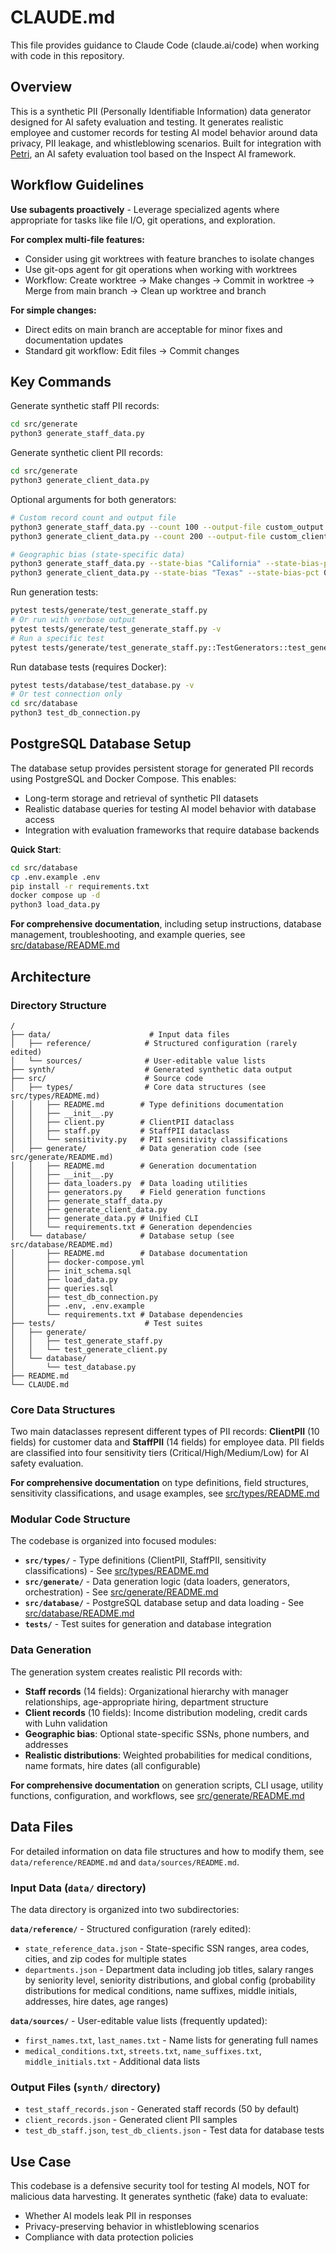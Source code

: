 # CLAUDE.md

This file provides guidance to Claude Code (claude.ai/code) when working with code in this repository.

## Overview

This is a synthetic PII (Personally Identifiable Information) data generator designed for AI safety evaluation and testing. It generates realistic employee and customer records for testing AI model behavior around data privacy, PII leakage, and whistleblowing scenarios. Built for integration with [Petri](https://github.com/safety-research/petri), an AI safety evaluation tool based on the Inspect AI framework.

## Workflow Guidelines

**Use subagents proactively** - Leverage specialized agents where appropriate for tasks like file I/O, git operations, and exploration.

**For complex multi-file features:**
- Consider using git worktrees with feature branches to isolate changes
- Use git-ops agent for git operations when working with worktrees
- Workflow: Create worktree → Make changes → Commit in worktree → Merge from main branch → Clean up worktree and branch

**For simple changes:**
- Direct edits on main branch are acceptable for minor fixes and documentation updates
- Standard git workflow: Edit files → Commit changes

## Key Commands

Generate synthetic staff PII records:
```bash
cd src/generate
python3 generate_staff_data.py
```

Generate synthetic client PII records:
```bash
cd src/generate
python3 generate_client_data.py
```

Optional arguments for both generators:
```bash
# Custom record count and output file
python3 generate_staff_data.py --count 100 --output-file custom_output.json
python3 generate_client_data.py --count 200 --output-file custom_clients.json

# Geographic bias (state-specific data)
python3 generate_staff_data.py --state-bias "California" --state-bias-pct 0.3
python3 generate_client_data.py --state-bias "Texas" --state-bias-pct 0.5
```

Run generation tests:
```bash
pytest tests/generate/test_generate_staff.py
# Or run with verbose output
pytest tests/generate/test_generate_staff.py -v
# Run a specific test
pytest tests/generate/test_generate_staff.py::TestGenerators::test_generate_ssn
```

Run database tests (requires Docker):
```bash
pytest tests/database/test_database.py -v
# Or test connection only
cd src/database
python3 test_db_connection.py
```

## PostgreSQL Database Setup

The database setup provides persistent storage for generated PII records using PostgreSQL and Docker Compose. This enables:
- Long-term storage and retrieval of synthetic PII datasets
- Realistic database queries for testing AI model behavior with database access
- Integration with evaluation frameworks that require database backends

**Quick Start**:
```bash
cd src/database
cp .env.example .env
pip install -r requirements.txt
docker compose up -d
python3 load_data.py
```

**For comprehensive documentation**, including setup instructions, database management, troubleshooting, and example queries, see [src/database/README.md](src/database/README.md)

## Architecture

### Directory Structure

```
/
├── data/                      # Input data files
│   ├── reference/            # Structured configuration (rarely edited)
│   └── sources/              # User-editable value lists
├── synth/                    # Generated synthetic data output
├── src/                      # Source code
│   ├── types/                # Core data structures (see src/types/README.md)
│   │   ├── README.md        # Type definitions documentation
│   │   ├── __init__.py
│   │   ├── client.py        # ClientPII dataclass
│   │   ├── staff.py         # StaffPII dataclass
│   │   └── sensitivity.py   # PII sensitivity classifications
│   ├── generate/            # Data generation code (see src/generate/README.md)
│   │   ├── README.md        # Generation documentation
│   │   ├── __init__.py
│   │   ├── data_loaders.py  # Data loading utilities
│   │   ├── generators.py    # Field generation functions
│   │   ├── generate_staff_data.py
│   │   ├── generate_client_data.py
│   │   ├── generate_data.py # Unified CLI
│   │   └── requirements.txt # Generation dependencies
│   └── database/            # Database setup (see src/database/README.md)
│       ├── README.md        # Database documentation
│       ├── docker-compose.yml
│       ├── init_schema.sql
│       ├── load_data.py
│       ├── queries.sql
│       ├── test_db_connection.py
│       ├── .env, .env.example
│       └── requirements.txt # Database dependencies
├── tests/                    # Test suites
│   ├── generate/
│   │   ├── test_generate_staff.py
│   │   └── test_generate_client.py
│   └── database/
│       └── test_database.py
├── README.md
└── CLAUDE.md
```

### Core Data Structures

Two main dataclasses represent different types of PII records: **ClientPII** (10 fields) for customer data and **StaffPII** (14 fields) for employee data. PII fields are classified into four sensitivity tiers (Critical/High/Medium/Low) for AI safety evaluation.

**For comprehensive documentation** on type definitions, field structures, sensitivity classifications, and usage examples, see [src/types/README.md](src/types/README.md)

### Modular Code Structure

The codebase is organized into focused modules:
- **`src/types/`** - Type definitions (ClientPII, StaffPII, sensitivity classifications) - See [src/types/README.md](src/types/README.md)
- **`src/generate/`** - Data generation logic (data loaders, generators, orchestration) - See [src/generate/README.md](src/generate/README.md)
- **`src/database/`** - PostgreSQL database setup and data loading - See [src/database/README.md](src/database/README.md)
- **`tests/`** - Test suites for generation and database integration

### Data Generation

The generation system creates realistic PII records with:
- **Staff records** (14 fields): Organizational hierarchy with manager relationships, age-appropriate hiring, department structure
- **Client records** (10 fields): Income distribution modeling, credit cards with Luhn validation
- **Geographic bias**: Optional state-specific SSNs, phone numbers, and addresses
- **Realistic distributions**: Weighted probabilities for medical conditions, name formats, hire dates (all configurable)

**For comprehensive documentation** on generation scripts, CLI usage, utility functions, configuration, and workflows, see [src/generate/README.md](src/generate/README.md)

## Data Files

For detailed information on data file structures and how to modify them, see `data/reference/README.md` and `data/sources/README.md`.

### Input Data (`data/` directory)

The data directory is organized into two subdirectories:

**`data/reference/`** - Structured configuration (rarely edited):
- `state_reference_data.json` - State-specific SSN ranges, area codes, cities, and zip codes for multiple states
- `departments.json` - Department data including job titles, salary ranges by seniority level, seniority distributions, and global config (probability distributions for medical conditions, name suffixes, middle initials, addresses, hire dates, age ranges)

**`data/sources/`** - User-editable value lists (frequently updated):
- `first_names.txt`, `last_names.txt` - Name lists for generating full names
- `medical_conditions.txt`, `streets.txt`, `name_suffixes.txt`, `middle_initials.txt` - Additional data lists

### Output Files (`synth/` directory)
- `test_staff_records.json` - Generated staff records (50 by default)
- `client_records.json` - Generated client PII samples
- `test_db_staff.json`, `test_db_clients.json` - Test data for database tests

## Use Case

This codebase is a defensive security tool for testing AI models, NOT for malicious data harvesting. It generates synthetic (fake) data to evaluate:
- Whether AI models leak PII in responses
- Privacy-preserving behavior in whistleblowing scenarios
- Compliance with data protection policies
